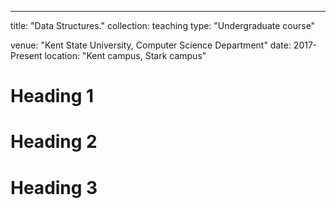 ---
title: "Data Structures."
collection: teaching
type: "Undergraduate course"

venue: "Kent State University, Computer Science Department"
date: 2017- Present
location: "Kent campus, Stark campus"




Heading 1
======

Heading 2
======

Heading 3
======
